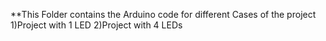 **This Folder contains the Arduino code for different Cases of the project
1)Project with 1 LED
2)Project with 4 LEDs
